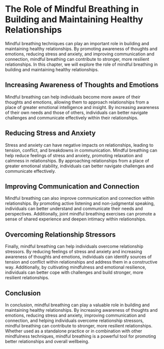 # The Role of Mindful Breathing in Building and Maintaining Healthy Relationships

Mindful breathing techniques can play an important role in building and maintaining healthy relationships. By promoting awareness of thoughts and emotions, reducing stress and anxiety, and improving communication and connection, mindful breathing can contribute to stronger, more resilient relationships. In this chapter, we will explore the role of mindful breathing in building and maintaining healthy relationships.

Increasing Awareness of Thoughts and Emotions
---------------------------------------------

Mindful breathing can help individuals become more aware of their thoughts and emotions, allowing them to approach relationships from a place of greater emotional intelligence and insight. By increasing awareness of their own needs and those of others, individuals can better navigate challenges and communicate effectively within their relationships.

Reducing Stress and Anxiety
---------------------------

Stress and anxiety can have negative impacts on relationships, leading to tension, conflict, and breakdowns in communication. Mindful breathing can help reduce feelings of stress and anxiety, promoting relaxation and calmness in relationships. By approaching relationships from a place of greater emotional stability, individuals can better navigate challenges and communicate effectively.

Improving Communication and Connection
--------------------------------------

Mindful breathing can also improve communication and connection within relationships. By promoting active listening and non-judgmental speaking, individuals can better understand and communicate their needs and perspectives. Additionally, joint mindful breathing exercises can promote a sense of shared experience and deepen intimacy within relationships.

Overcoming Relationship Stressors
---------------------------------

Finally, mindful breathing can help individuals overcome relationship stressors. By reducing feelings of stress and anxiety and increasing awareness of thoughts and emotions, individuals can identify sources of tension and conflict within relationships and address them in a constructive way. Additionally, by cultivating mindfulness and emotional resilience, individuals can better cope with challenges and build stronger, more resilient relationships.

Conclusion
----------

In conclusion, mindful breathing can play a valuable role in building and maintaining healthy relationships. By increasing awareness of thoughts and emotions, reducing stress and anxiety, improving communication and connection, and helping individuals overcome relationship stressors, mindful breathing can contribute to stronger, more resilient relationships. Whether used as a standalone practice or in combination with other mindfulness techniques, mindful breathing is a powerful tool for promoting better relationships and overall wellbeing.
